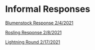 # Informal Responses

[Blumenstock Response 2/4/2021](https://daeshe.github.io/DATA_150_Dayshelay/blumenstock.html)

[Rosling Response 2/8/2021](https://daeshe.github.io/DATA_150_Dayshelay/rosling.html)

[Lightning Round 2/17/2021](https://daeshe.github.io/DATA_150_Dayshelay/lightning_round_1.html)

